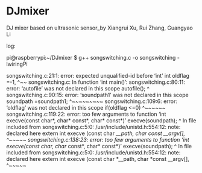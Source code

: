 # DJmixer
DJ mixer based on ultrasonic sensor_by Xiangrui Xu, Rui Zhang, Guangyao Li


log:


pi@raspberrypi:~/DJmixer $ g++ songswitching.c -o songswitching -lwiringPi


songswitching.c:21:1: error: expected unqualified-id before ‘int’
 int oldflag =-1,
 ^~~
songswitching.c: In function ‘int main()’:
songswitching.c:80:11: error: ‘autofile’ was not declared in this scope
  autofile();
           ^
songswitching.c:90:15: error: ‘soundpath1’ was not declared in this scope
    soundpath =soundpath1;
               ^~~~~~~~~~
songswitching.c:109:6: error: ‘oldflag’ was not declared in this scope
   if(oldflag <=0)
      ^~~~~~~
songswitching.c:119:22: error: too few arguments to function ‘int execve(const char*, char* const*, char* const*)’
      execve(soundpath);
                      ^
In file included from songswitching.c:5:0:
/usr/include/unistd.h:554:12: note: declared here
 extern int execve (const char *__path, char *const __argv[],
            ^~~~~~
songswitching.c:138:23: error: too few arguments to function ‘int execve(const char*, char* const*, char* const*)’
       execve(soundpath);
                       ^
In file included from songswitching.c:5:0:
/usr/include/unistd.h:554:12: note: declared here
 extern int execve (const char *__path, char *const __argv[],
            ^~~~~~
